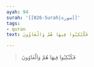 ```yaml
---
ayah: 94
surah: '[[026-Surah|سورة]]'
tags:
- quran
text: فَكُبْكِبُوا فِيهَا هُمْ وَالْغَاوُونَ

---
```

> فَكُبْكِبُوا فِيهَا هُمْ وَالْغَاوُونَ
